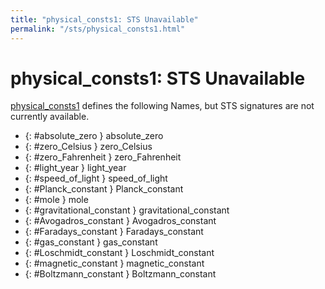 ```yaml
---
title: "physical_consts1: STS Unavailable"
permalink: "/sts/physical_consts1.html"
---
```


# physical_consts1: STS Unavailable


[physical_consts1](/cd/physical_consts1)
defines the following Names, but STS signatures are not currently available.


 *  {: #absolute_zero } absolute_zero
 *  {: #zero_Celsius } zero_Celsius
 *  {: #zero_Fahrenheit } zero_Fahrenheit
 *  {: #light_year } light_year
 *  {: #speed_of_light } speed_of_light
 *  {: #Planck_constant } Planck_constant
 *  {: #mole } mole
 *  {: #gravitational_constant } gravitational_constant
 *  {: #Avogadros_constant } Avogadros_constant
 *  {: #Faradays_constant } Faradays_constant
 *  {: #gas_constant } gas_constant
 *  {: #Loschmidt_constant } Loschmidt_constant
 *  {: #magnetic_constant } magnetic_constant
 *  {: #Boltzmann_constant } Boltzmann_constant